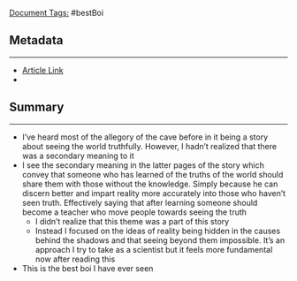 <u>Document Tags:</u>  #bestBoi
## Metadata
---
- [Article Link](https://yale.learningu.org/download/ca778ca3-7e93-4fa6-a03f-471e6f15028f/H2664_Allegory%20of%20the%20Cave%20.pdf)
- 
## Summary
---
- I’ve heard most of the allegory of the cave before in it being a story about seeing the world truthfully. However, I hadn’t realized that there was a secondary meaning to it
- I see the secondary meaning in the latter pages of the story which convey that someone who has learned of the truths of the world should share them with those without the knowledge. Simply because he can discern better and impart reality more accurately into those who haven’t seen truth. Effectively saying that after learning someone should become a teacher who move people towards seeing the truth
	- I didn’t realize that this theme was a part of this story
	- Instead I focused on the ideas of reality being hidden in the causes behind the shadows and that seeing beyond them impossible. It’s an approach I try to take as a scientist but it feels more fundamental now after reading this
- This is the best boi I have ever seen
